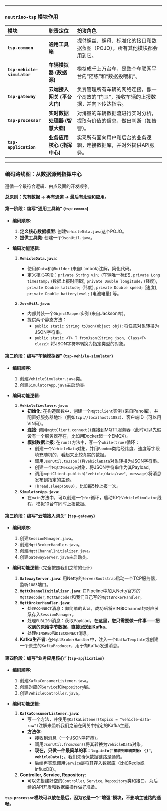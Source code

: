 
---
### **`neutrino-tsp` 模块作用**

| 模块 | 职责定位               | 扮演角色                                        |
| :--- |:-------------------|:--------------------------------------------|
| **`tsp-common`** | **通用工具箱**          | 提供螺丝、螺母、标准化的接口和数据蓝图（POJO），所有其他模块都会用到它。      |
| **`tsp-vehicle-simulator`** | **车辆模拟器 (数据源)**    | 模拟成千上万台车，是整个车联网平台的“陪练”和“数据投喂机”。             |
| **`tsp-gateway`** | **云端接入网关 (平台大门)**  | 负责管理所有车辆的网络连接，像一个高效的“门卫”，接收车辆的上报数据，并向下传达指令。 |
| **`tsp-processor`** | **实时数据处理器 (智慧大脑)** | 对海量的车辆数据流进行实时分析，提取有价值的信息，做出判断（如告警）。         |
| **`tsp-application`** | **业务应用核心 (指挥中心)**  | 实现所有面向用户和后台的业务逻辑，连接数据库，并对外提供API服务。          |

---

### **编码路线图：从数据源到指挥中心**

遵循一个最符合逻辑、由点及面的开发顺序。

**总原则：先有数据 -> 再有通道 -> 最后有处理和应用。**

#### **第一阶段：编写“通用工具箱” (`tsp-common`)**
*   **编码顺序**:
    1.  **定义核心数据模型**: 创建`VehicleData.java`这个POJO。
    2.  **提供工具类**: 创建一个`JsonUtil.java`。

*   **编码功能逻辑**:
    1.  **`VehicleData.java`**:
        *   使用`@Data`和`@Builder` (来自Lombok)注解，简化代码。
        *   定义核心字段：`private String vin;` (车辆唯一标识), `private Long timestamp;` (数据上报时间戳), `private Double longitude;` (经度), `private Double latitude;` (纬度), `private Double speed;` (速度), `private Double batteryLevel;` (电池电量) 等。

    2.  **`JsonUtil.java`**:
        *   内部封装一个`ObjectMapper`实例 (来自Jackson库)。
        *   提供两个静态方法：
            *   `public static String toJson(Object obj)`: 将任意对象转换为JSON字符串。
            *   `public static <T> T fromJson(String json, Class<T> clazz)`: 将JSON字符串转换为指定类型的对象。

#### **第二阶段：编写“车辆模拟器” (`tsp-vehicle-simulator`)**

*   **编码顺序**:
    1.  创建`VehicleSimulator.java`类。
    2.  创建`SimulatorApp.java`主启动类。

*   **编码功能逻辑**:
    1.  **`VehicleSimulator.java`**:
        *   **初始化**: 在构造函数中，创建一个`MqttClient`实例 (来自Paho库)，并配置好服务器地址（例如`tcp://localhost:1883`）、客户端ID（可以用VIN码）。
        *   **连接**: 调用`mqttClient.connect()`连接到MQTT服务器（此时可以先假设有一个服务器存在，比如用Docker起一个EMQX）。
        *   **模拟数据上报**: 在`run()`方法中，写一个`while(true)`循环：
            *   创建一个`VehicleData`对象，并用`Random`类给经纬度、速度等字段填充随机的、看起来比较真实的数据。
            *   调用`JsonUtil.toJson()`将`VehicleData`对象转换为JSON字符串。
            *   创建一个`MqttMessage`对象，将JSON字符串作为其Payload。
            *   调用`mqttClient.publish("vehicle/data/raw", message)`将消息发布到指定的主题。
            *   `Thread.sleep(5000)`，比如每5秒上报一次。
    2.  **`SimulatorApp.java`**:
        *   在`main`方法中，可以创建一个`for`循环，启动10个`VehicleSimulator`线程，模拟10台车同时上报数据。

#### **第三阶段：编写“云端接入网关” (`tsp-gateway`)**

*   **编码顺序**:
    1.  创建`SessionManager.java`。
    2.  创建`MqttBrokerHandler.java`。
    3.  创建`MqttChannelInitializer.java`。
    4.  创建`GatewayServer.java`主启动类。

*   **编码功能逻辑**: (完全按照我们之前的设计)
    1.  **`GatewayServer.java`**: 用Netty的`ServerBootstrap`启动一个TCP服务器，监听`1883`端口。
    2.  **`MqttChannelInitializer.java`**: 在Pipeline中加入Netty官方的`MqttDecoder`, `MqttEncoder`和我们自己写的`MqttBrokerHandler`。
    3.  **`MqttBrokerHandler.java`**:
        *   处理`CONNECT`消息：做简单的认证，成功后将VIN和Channel的对应关系存入`SessionManager`。
        *   处理`PUBLISH`消息：获取Payload，**在这里，您只需要做一件事——把收到的原始字节数据，直接发送到Kafka**。
        *   处理`PINGREQ`和`DISCONNECT`消息。
    4.  **Kafka生产者**: 在`MqttBrokerHandler`中，注入一个`KafkaTemplate`或创建一个原生的`KafkaProducer`，用于向Kafka发送消息。

#### **第四阶段：编写“业务应用核心” (`tsp-application`)**
*   **编码顺序**:
    1.  创建`KafkaConsumerListener.java`。
    2.  创建对应的`Service`和`Repository`层。
    3.  创建`VehicleController.java`。

*   **编码功能逻辑**:
    1.  **`KafkaConsumerListener.java`**:
        *   写一个方法，并使用`@KafkaListener(topics = "vehicle-data-raw")`注解来监听我们之前在网关中指定的Kafka主题。
        *   **方法体**:
            *   接收到消息（一个JSON字符串）。
            *   调用`JsonUtil.fromJson()`将其转换为`VehicleData`对象。
            *   **现在，只做一件最简单的事：`log.info("接收到车辆数据: {}", vehicleData);`**。我们先确保数据链路是通的。
            *   后续再实现调用`Service`层将其存入数据库（比如Redis或InfluxDB）。
    2.  **Controller, Service, Repository**:
        *   可以先搭建好空的`Controller`, `Service`, `Repository`类和接口，为后续的API开发和数据库操作做好准备。

**`tsp-processor`模块可以放在最后，因为它是一个“增强”模块，不影响主链路的通畅。**